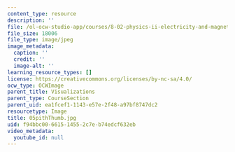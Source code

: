 ```yaml
---
content_type: resource
description: ''
file: /ol-ocw-studio-app/courses/8-02-physics-ii-electricity-and-magnetism-spring-2007/f94bbc00661514552c7eb74edcf632eb_05pithThumb.jpg
file_size: 18006
file_type: image/jpeg
image_metadata:
  caption: ''
  credit: ''
  image-alt: ''
learning_resource_types: []
license: https://creativecommons.org/licenses/by-nc-sa/4.0/
ocw_type: OCWImage
parent_title: Visualizations
parent_type: CourseSection
parent_uid: ea1fcef1-1143-e57e-2f48-a97bf8747dc2
resourcetype: Image
title: 05pithThumb.jpg
uid: f94bbc00-6615-1455-2c7e-b74edcf632eb
video_metadata:
  youtube_id: null
---
```

